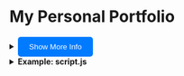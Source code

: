 # My Personal Portfolio

<details>
    <summary><button onclick="toggleInfo()" style="background-color: #007BFF; color: white; padding: 10px 20px; border: none; cursor: pointer; border-radius: 5px;">Show More Info</button></summary>

    <div id="moreInfo" style="display: none; padding-top: 20px;">

        This portfolio is a continuous work in progress and will keep evolving as I improve my skills. Feel free to explore and provide feedback! For more details and updates, visit this portfolio repository.

        ⭐️ Star the Repo
        If you find this project helpful or interesting, please consider starring the repository! Your support is greatly appreciated and motivates me to continue improving and adding new features.

        Clone the Portfolio Repository
        Open your terminal or command prompt
        Run the following command to clone the repository:
        git clone https://github.com/JOSHUA-A69/My-Personal-Portfolio-

        Setting Up EmailJS for Contact Form
        Step 1: Sign Up for EmailJS
        Go to the EmailJS website.
        Sign up for a free account if you don't already have one.

        Step 2: Create an EmailJS Service
        Once logged in, navigate to the "Email Services" section.
        Click "Add new service" and follow the prompts to configure your email service. You will link it to your email provider (such as Gmail, Outlook, etc.).

        Step 3: Create an EmailJS Template
        Go to the "Email Templates" section.

        Step 4: Obtain Your EmailJS API Key
        Go to the "Account" section (usually under your profile or settings).
        You will find your User ID here, which acts as your API key.

        Step 5: Obtain Your Service ID and Template ID
        Go to the "Email Services" section and select the service you created. Your Service ID will be listed there.
        Go to the "Email Templates" section and select the template you created. Your Template ID will be listed there.

        Integrating EmailJS with the Contact Form
        Create configuration files:
        You need to create three configuration files to store your EmailJS keys.

        service_config.js:
        export const serviceID = 'YOUR_SERVICE_ID';

        template_config.js:
        export const templateID = 'YOUR_TEMPLATE_ID';

        config.js:
        export const EMAILJS_USER_ID = 'YOUR_EMAILJS_USER_ID';

        Include EmailJS script:
        Make sure to include the EmailJS script in your HTML file:
        <script type="text/javascript" src="https://cdn.emailjs.com/dist/email.min.js"></script>
        <script type="text/javascript">
            (function() {
                emailjs.init('YOUR_EMAILJS_USER_ID');
            })();
        </script>
    </div>
</details>

<details>
    <summary><strong>Example: script.js</strong></summary>
    <pre><code>// Importing keys from separate config files
import { serviceID } from './service_config.js';
import { templateID } from './template_config.js';
import { EMAILJS_USER_ID } from '../pages/config.js';

document.addEventListener('DOMContentLoaded', () => {
    // Initialize EmailJS
    emailjs.init(EMAILJS_USER_ID);

    // Attach the sendMail function to form submission
    const contactForm = document.getElementById('contactForm');
    if (contactForm) {
        contactForm.addEventListener('submit', validateForm);
    }
});
</code></pre>
</details>

<script>
    function toggleInfo() {
      var moreInfo = document.getElementById('moreInfo');
      if (moreInfo.style.display === 'none') {
        moreInfo.style.display = 'block';
      } else {
        moreInfo.style.display = 'none';
      }
    }
</script>
